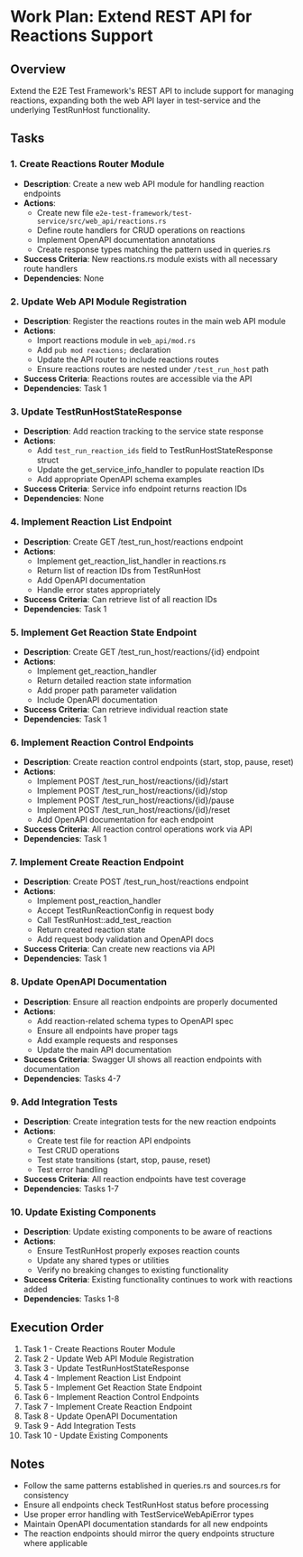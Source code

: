 # Work Plan: Extend REST API for Reactions Support

## Overview
Extend the E2E Test Framework's REST API to include support for managing reactions, expanding both the web API layer in test-service and the underlying TestRunHost functionality.

## Tasks

### 1. Create Reactions Router Module
- **Description**: Create a new web API module for handling reaction endpoints
- **Actions**: 
  - Create new file `e2e-test-framework/test-service/src/web_api/reactions.rs`
  - Define route handlers for CRUD operations on reactions
  - Implement OpenAPI documentation annotations
  - Create response types matching the pattern used in queries.rs
- **Success Criteria**: New reactions.rs module exists with all necessary route handlers
- **Dependencies**: None

### 2. Update Web API Module Registration
- **Description**: Register the reactions routes in the main web API module
- **Actions**: 
  - Import reactions module in `web_api/mod.rs`
  - Add `pub mod reactions;` declaration
  - Update the API router to include reactions routes
  - Ensure reactions routes are nested under `/test_run_host` path
- **Success Criteria**: Reactions routes are accessible via the API
- **Dependencies**: Task 1

### 3. Update TestRunHostStateResponse
- **Description**: Add reaction tracking to the service state response
- **Actions**: 
  - Add `test_run_reaction_ids` field to TestRunHostStateResponse struct
  - Update the get_service_info_handler to populate reaction IDs
  - Add appropriate OpenAPI schema examples
- **Success Criteria**: Service info endpoint returns reaction IDs
- **Dependencies**: None

### 4. Implement Reaction List Endpoint
- **Description**: Create GET /test_run_host/reactions endpoint
- **Actions**: 
  - Implement get_reaction_list_handler in reactions.rs
  - Return list of reaction IDs from TestRunHost
  - Add OpenAPI documentation
  - Handle error states appropriately
- **Success Criteria**: Can retrieve list of all reaction IDs
- **Dependencies**: Task 1

### 5. Implement Get Reaction State Endpoint
- **Description**: Create GET /test_run_host/reactions/{id} endpoint
- **Actions**: 
  - Implement get_reaction_handler
  - Return detailed reaction state information
  - Add proper path parameter validation
  - Include OpenAPI documentation
- **Success Criteria**: Can retrieve individual reaction state
- **Dependencies**: Task 1

### 6. Implement Reaction Control Endpoints
- **Description**: Create reaction control endpoints (start, stop, pause, reset)
- **Actions**: 
  - Implement POST /test_run_host/reactions/{id}/start
  - Implement POST /test_run_host/reactions/{id}/stop
  - Implement POST /test_run_host/reactions/{id}/pause
  - Implement POST /test_run_host/reactions/{id}/reset
  - Add OpenAPI documentation for each endpoint
- **Success Criteria**: All reaction control operations work via API
- **Dependencies**: Task 1

### 7. Implement Create Reaction Endpoint
- **Description**: Create POST /test_run_host/reactions endpoint
- **Actions**: 
  - Implement post_reaction_handler
  - Accept TestRunReactionConfig in request body
  - Call TestRunHost::add_test_reaction
  - Return created reaction state
  - Add request body validation and OpenAPI docs
- **Success Criteria**: Can create new reactions via API
- **Dependencies**: Task 1

### 8. Update OpenAPI Documentation
- **Description**: Ensure all reaction endpoints are properly documented
- **Actions**: 
  - Add reaction-related schema types to OpenAPI spec
  - Ensure all endpoints have proper tags
  - Add example requests and responses
  - Update the main API documentation
- **Success Criteria**: Swagger UI shows all reaction endpoints with documentation
- **Dependencies**: Tasks 4-7

### 9. Add Integration Tests
- **Description**: Create integration tests for the new reaction endpoints
- **Actions**: 
  - Create test file for reaction API endpoints
  - Test CRUD operations
  - Test state transitions (start, stop, pause, reset)
  - Test error handling
- **Success Criteria**: All reaction endpoints have test coverage
- **Dependencies**: Tasks 1-7

### 10. Update Existing Components
- **Description**: Update existing components to be aware of reactions
- **Actions**: 
  - Ensure TestRunHost properly exposes reaction counts
  - Update any shared types or utilities
  - Verify no breaking changes to existing functionality
- **Success Criteria**: Existing functionality continues to work with reactions added
- **Dependencies**: Tasks 1-8

## Execution Order
1. Task 1 - Create Reactions Router Module
2. Task 2 - Update Web API Module Registration
3. Task 3 - Update TestRunHostStateResponse
4. Task 4 - Implement Reaction List Endpoint
5. Task 5 - Implement Get Reaction State Endpoint
6. Task 6 - Implement Reaction Control Endpoints
7. Task 7 - Implement Create Reaction Endpoint
8. Task 8 - Update OpenAPI Documentation
9. Task 9 - Add Integration Tests
10. Task 10 - Update Existing Components

## Notes
- Follow the same patterns established in queries.rs and sources.rs for consistency
- Ensure all endpoints check TestRunHost status before processing
- Use proper error handling with TestServiceWebApiError types
- Maintain OpenAPI documentation standards for all new endpoints
- The reaction endpoints should mirror the query endpoints structure where applicable